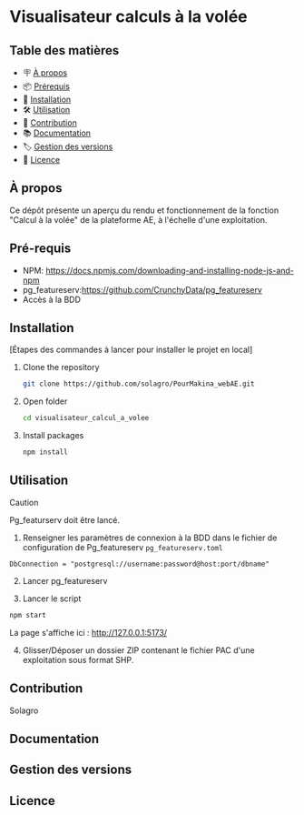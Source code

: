 # Visualisateur calculs à la volée



## Table des matières

- 🪧 [À propos](#à-propos)
- 📦 [Prérequis](#pré-requis)
- 🚀 [Installation](#installation)
- 🛠️ [Utilisation](#utilisation)
- 🤝 [Contribution](#contribution)
- 📚 [Documentation](#documentation)
- 🏷️ [Gestion des versions](#gestion-des-versions)
- 📝 [Licence](#licence)


## À propos
Ce dépôt présente un aperçu du rendu et fonctionnement de la fonction "Calcul à la volée" de la plateforme AE, à l'échelle d'une exploitation.

## Pré-requis
- NPM: https://docs.npmjs.com/downloading-and-installing-node-js-and-npm
- pg_featureserv:https://github.com/CrunchyData/pg_featureserv
- Accès à la BDD

## Installation
[Étapes des commandes à lancer pour installer le projet en local]
1. Clone the repository
   ```sh
   git clone https://github.com/solagro/PourMakina_webAE.git
   ```

2. Open folder
    ```sh
    cd visualisateur_calcul_a_volee
    ```
3. Install packages
   ```sh
   npm install
   ```

## Utilisation
>[!CAUTION]
> Pg_featurserv doit être lancé.

1. Renseigner les paramètres de connexion à la BDD dans le fichier de configuration de Pg_featureserv ```pg_featureserv.toml```
```
DbConnection = "postgresql://username:password@host:port/dbname"
```
2. Lancer pg_featureserv

3. Lancer le script
```sh
npm start
```
La page s'affiche ici : http://127.0.0.1:5173/

4. Glisser/Déposer un dossier ZIP contenant le fichier PAC d'une exploitation sous format SHP.

## Contribution
Solagro

## Documentation


## Gestion des versions


## Licence
